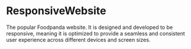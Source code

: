 # ResponsiveWebsite
The popular Foodpanda website. 
It is designed and developed to be responsive, meaning it is optimized to provide a seamless and consistent user experience across different devices and screen sizes.
